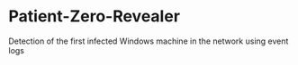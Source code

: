 # Patient-Zero-Revealer
Detection of the first infected Windows machine in the network using event logs